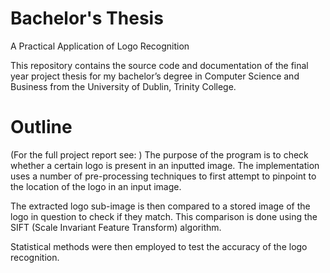 # Bachelor's Thesis
A Practical Application of Logo Recognition

This repository contains the source code and documentation of the final year project thesis for my bachelor’s degree in Computer Science and Business from the University of Dublin, Trinity College.


# Outline
(For the full project report see: )
The purpose of the program is to check whether a certain logo is present in an inputted image. The implementation uses a number of pre-processing techniques to first attempt to pinpoint to the location of the logo in an input image.


 









The extracted logo sub-image is then compared to a stored image of the logo in question to check if they match. This comparison is done using the SIFT (Scale Invariant Feature Transform) algorithm. 












Statistical methods were then employed to test the accuracy of the logo recognition.
